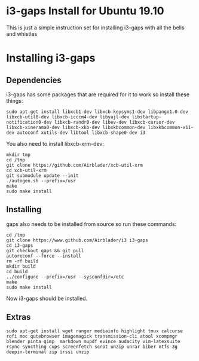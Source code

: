 # i3-gaps Install for Ubuntu 19.10
This is just a simple instruction set for installing i3-gaps with all the bells and whistles

# Installing i3-gaps

## Dependencies
i3-gaps has some packages that are required for it to work so install these things:
```
sudo apt-get install libxcb1-dev libxcb-keysyms1-dev libpango1.0-dev libxcb-util0-dev libxcb-icccm4-dev libyajl-dev libstartup-notification0-dev libxcb-randr0-dev libev-dev libxcb-cursor-dev libxcb-xinerama0-dev libxcb-xkb-dev libxkbcommon-dev libxkbcommon-x11-dev autoconf xutils-dev libtool libxcb-shape0-dev i3 
```
You also need to install libxcb-xrm-dev:
```
mkdir tmp
cd /tmp
git clone https://github.com/Airblader/xcb-util-xrm
cd xcb-util-xrm
git submodule update --init
./autogen.sh --prefix=/usr
make
sudo make install
```

## Installing

gaps also needs to be installed from source so run these commands:
```
cd /tmp
git clone https://www.github.com/Airblader/i3 i3-gaps
cd i3-gaps
git checkout gaps && git pull
autoreconf --force --install
rm -rf build
mkdir build
cd build
../configure --prefix=/usr --sysconfdir=/etc
make
sudo make install
```
Now i3-gaps should be installed.

## Extras
```
sudo apt-get install wget ranger mediainfo highlight tmux calcurse  rofi moc qutebrowser imagemagick transmission-cli atool xcompmgr blender pinta gimp  markdown mupdf evince audacity vim-latexsuite rsync syncthing cups screenfetch scrot unzip unrar biber ntfs-3g deepin-terminal zip irssi unzip

```

